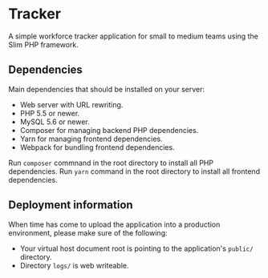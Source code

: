 # Tracker

A simple workforce tracker application for small to medium teams using the Slim PHP framework.

## Dependencies

Main dependencies that should be installed on your server:

* Web server with URL rewriting.
* PHP 5.5 or newer.
* MySQL 5.6 or newer.
* Composer for managing backend PHP dependencies.
* Yarn for managing frontend dependencies.
* Webpack for bundling frontend dependencies.

Run `composer` commnand in the root directory to install all PHP dependencies.
Run `yarn` command in the root directory to install all frontend dependencies.

## Deployment information

When time has come to upload the application into a production environment, please make sure of the following:

* Your virtual host document root is pointing to the application's `public/` directory.
* Directory `logs/` is web writeable.
